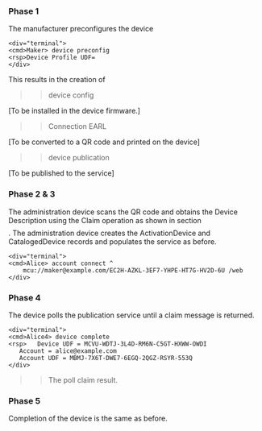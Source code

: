 
### Phase 1

The manufacturer preconfigures the device


~~~~
<div="terminal">
<cmd>Maker> device preconfig
<rsp>Device Profile UDF=
</div>
~~~~

This results in the creation of

>> device config 

[To be installed in the device firmware.]

>> Connection EARL

[To be converted to a QR code and printed on the device]

>> device publication 

[To be published to the service]


### Phase 2 & 3

The administration device scans the QR code and obtains the Device Description using
the Claim operation as shown in section $$$$. The administration device creates the ActivationDevice and CatalogedDevice records
and populates the service as before.


~~~~
<div="terminal">
<cmd>Alice> account connect ^
    mcu://maker@example.com/EC2H-AZKL-3EF7-YHPE-HT7G-HV2D-6U /web
</div>
~~~~

### Phase 4

The device polls the publication service until a claim message is returned.


~~~~
<div="terminal">
<cmd>Alice4> device complete
<rsp>   Device UDF = MCVU-WDTJ-3L4D-RM6N-C5GT-HXWW-OWDI
   Account = alice@example.com
   Account UDF = MBMJ-7X6T-DWE7-6EGQ-2QGZ-RSYR-553Q
</div>
~~~~

>> The poll claim result.

### Phase 5

Completion of the device is the same as before.

